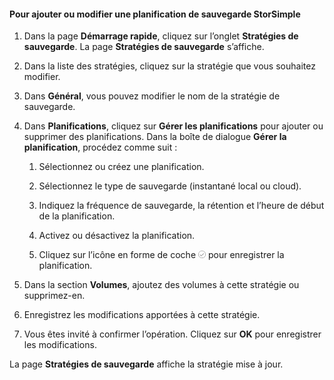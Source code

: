 #### Pour ajouter ou modifier une planification de sauvegarde StorSimple

1. Dans la page **Démarrage rapide**, cliquez sur l’onglet **Stratégies de sauvegarde**. La page **Stratégies de sauvegarde** s’affiche.

2. Dans la liste des stratégies, cliquez sur la stratégie que vous souhaitez modifier.

3. Dans **Général**, vous pouvez modifier le nom de la stratégie de sauvegarde.

4. Dans **Planifications**, cliquez sur **Gérer les planifications** pour ajouter ou supprimer des planifications. Dans la boîte de dialogue **Gérer la planification**, procédez comme suit :

    1. Sélectionnez ou créez une planification.

    2. Sélectionnez le type de sauvegarde (instantané local ou cloud).

    3. Indiquez la fréquence de sauvegarde, la rétention et l’heure de début de la planification.

    4. Activez ou désactivez la planification.

    5. Cliquez sur l’icône en forme de coche ![icône en forme de coche](./media/storsimple-add-modify-backup-schedule/HCS_CheckIcon-include.png) pour enregistrer la planification.

5. Dans la section **Volumes**, ajoutez des volumes à cette stratégie ou supprimez-en.

6. Enregistrez les modifications apportées à cette stratégie.

7. Vous êtes invité à confirmer l’opération. Cliquez sur **OK** pour enregistrer les modifications.

La page **Stratégies de sauvegarde** affiche la stratégie mise à jour.
 

<!---HONumber=62-->